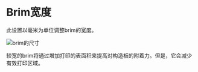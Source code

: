 Brim宽度
====
此设置以毫米为单位调整brim的宽度。

![brim的尺寸](../images/brim_width.svg)

较宽的brim将通过增加打印的表面积来提高对构造板的附着力。但是，它会减少有效打印区域。
